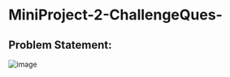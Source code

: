 # MiniProject-2-ChallengeQues-
## Problem Statement:
![image](https://github.com/user-attachments/assets/eac33d6a-3e72-44e3-a22f-ccd2e778a7ab)
